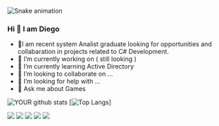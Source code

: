 ![Snake animation](https://github.com/DiegoGomesdev/DiegoGomesdev/blob/output/github-contribution-grid-snake.svg)

### Hi 👋 I am Diego

- 🔭I am recent system Analist graduate looking for opportunities and collabaration in projects related to C# Development.
- 🔭 I’m currently working on ( still looking )
- 🌱 I’m currently learning Active Directory
- 👯 I’m looking to collaborate on ...
- 🤔 I’m looking for help with ...
- 💬 Ask me about Games

![YOUR github stats](https://github-readme-stats.vercel.app/api?username=DiegoGomesdev&show_icons=true&theme=radical) [![Top Langs](https://github-readme-stats.vercel.app/api/top-langs/?username=DiegoGomesdev&show_icons=true&theme=radical)]


[<img src="https://img.shields.io/badge/twitter-%231DA1F2.svg?&style=for-the-badge&logo=twitter&logoColor=white" />](https://twitter.com/USERNAME) [<img src="https://img.shields.io/badge/medium-%2312100E.svg?&style=for-the-badge&logo=medium&logoColor=white" />](https://medium.com/USERNAME)  [<img src="https://img.shields.io/badge/linkedin-%230077B5.svg?&style=for-the-badge&logo=linkedin&logoColor=white" />](https://www.linkedin.com/in/diegosousaa/) [<img src = "https://img.shields.io/badge/instagram-%23E4405F.svg?&style=for-the-badge&logo=instagram&logoColor=white">](https://www.instagram.com/diegogmss_/) [<img src = "https://img.shields.io/badge/facebook-%231877F2.svg?&style=for-the-badge&logo=facebook&logoColor=white">](https://www.facebook.com/)
